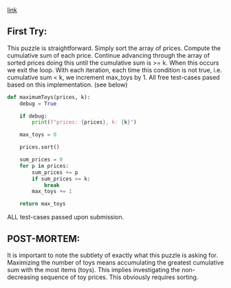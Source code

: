 [link](https://www.hackerrank.com/challenges/mark-and-toys/problem?h_l=interview&isFullScreen=false&playlist_slugs%5B%5D%5B%5D%5B%5D%5B%5D%5B%5D=interview-preparation-kit&playlist_slugs%5B%5D%5B%5D%5B%5D%5B%5D%5B%5D=sorting&h_r=next-challenge&h_v=zen)


## First Try:
This puzzle is straightforward.  Simply sort the array of prices.  Compute the cumulative sum of each price.  Continue advancing through the array of sorted prices doing this until the cumulative sum is >= k.  When this occurs we exit the loop.  With each iteration, each time this condition is not true, i.e. cumulative sum < k, we increment max_toys by 1.  All free test-cases pased based on this implementation. (see below)

```python
def maximumToys(prices, k):
    debug = True

    if debug:
        print(f"prices: {prices}, k: {k}")

    max_toys = 0

    prices.sort()

    sum_prices = 0
    for p in prices:
        sum_prices += p
        if sum_prices >= k:
            break
        max_toys += 1

    return max_toys
```

ALL test-cases passed upon submission.

## POST-MORTEM:

It is important to note the subtlety of exactly what this puzzle is asking for.  Maximizing the number of toys means accumulating the greatest cumulative sum with the most items (toys).  This implies investigating the non-decreasing sequence of toy prices.  This obviously requires sorting.
